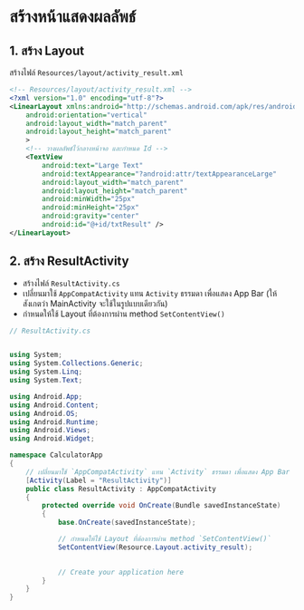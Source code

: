 
# สร้างหน้าแสดงผลลัพธ์ 

## 1. สร้าง Layout 

สร้างไฟล์ `Resources/layout/activity_result.xml`

```xml
<!-- Resources/layout/activity_result.xml -->
<?xml version="1.0" encoding="utf-8"?>
<LinearLayout xmlns:android="http://schemas.android.com/apk/res/android"
    android:orientation="vertical"
    android:layout_width="match_parent"
    android:layout_height="match_parent"
    >
    <!-- วางผลลัพธ์ไว้กลางหน้าจอ และกำหนด Id -->
    <TextView
        android:text="Large Text"
        android:textAppearance="?android:attr/textAppearanceLarge"
        android:layout_width="match_parent"
        android:layout_height="match_parent"
        android:minWidth="25px"
        android:minHeight="25px"
        android:gravity="center"
        android:id="@+id/txtResult" />
</LinearLayout>
```

## 2. สร้าง ResultActivity

- สร้างไฟล์ `ResultActivity.cs`
- เปลี่ยนมาใช้ `AppCompatActivity` แทน `Activity` ธรรมดา เพื่อแสดง App Bar (ให้สังเกตว่า MainActivity จะใช้ในรูปแบบเดียวกัน)
- กำหนดให้ใช้ Layout ที่ต้องการผ่าน method `SetContentView()`

```cs
// ResultActivity.cs


using System;
using System.Collections.Generic;
using System.Linq;
using System.Text;

using Android.App;
using Android.Content;
using Android.OS;
using Android.Runtime;
using Android.Views;
using Android.Widget;

namespace CalculatorApp
{
    // เปลี่ยนมาใช้ `AppCompatActivity` แทน `Activity` ธรรมดา เพื่อแสดง App Bar (ให้สังเกตว่า MainActivity จะใช้ในรูปแบบเดียวกัน)
    [Activity(Label = "ResultActivity")]
    public class ResultActivity : AppCompatActivity
    {
        protected override void OnCreate(Bundle savedInstanceState)
        {
            base.OnCreate(savedInstanceState);

            // กำหนดให้ใช้ Layout ที่ต้องการผ่าน method `SetContentView()`
            SetContentView(Resource.Layout.activity_result);

            
            // Create your application here
        }
    }
}
```